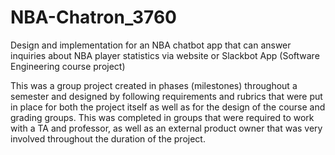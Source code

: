 # NBA-Chatron_3760
Design and implementation for an NBA chatbot app that can answer inquiries about NBA player statistics via website or Slackbot App (Software Engineering course project)

This was a group project created in phases (milestones) throughout a semester and designed by following requirements and rubrics that were put in place for both the project itself as well as for the design of the course and grading groups. This was completed in groups that were required to work with a TA and professor, as well as an external product owner that was very involved throughout the duration of the project.

